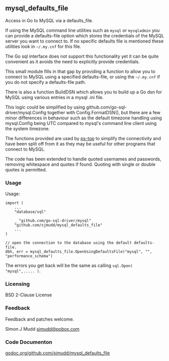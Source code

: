 ## mysql_defaults_file

Access in Go to MySQL via a defaults_file.

If using the MySQL command line utilities such as `mysql` or
`mysqladmin` you can provide a defaults-file option which stores
the credentials of the MySQL server you want to connect to. If no
specific defaults file is mentioned these utilities look in `~/.my.cnf`
for this file.

The Go sql interface does not support this functionality yet it can
be quite convenient as it avoids the need to explicitly provide credentials.

This small module fills in that gap by providing a function to allow you
to connect to MySQL using a specified defaults-file, or using the
`~/.my.cnf` if you do not specify a defaults-file path.

There is also a function BuildDSN which allows you to build up a Go
dsn for MySQL using various entries in a mysql .ini file.

This logic could be simplified by using
github.com/go-sql-driver/mysql.Config together with Config.FormatDSN(),
but there are a few minor differences in behaviour such as the
default timezone handling using mysql.Config being UTC compared to
mysql's command line client using the system timezone.

The functions provided are used by [ps-top](http://github.com/sjmudd/ps-top)
to simplify the connectivity and have been split off from it as they
may be useful for other programs that connect to MySQL.

The code has been extended to handle quoted usernames and passwords,
removing whitespace and quotes if found. Quoting with single or
double quotes is permitted.

### Usage

Usage:

```
import (
	...
	"database/sql"

	_ "github.com/go-sql-driver/mysql"
	"github.com/sjmudd/mysql_defaults_file"
	...
)

// open the connection to the database using the default defaults-file.
dbh, err = mysql_defaults_file.OpenUsingDefaultsFile("mysql", "", "performance_schema")
```

The errors you get back will be the same as calling `sql.Open( "mysql",..... )`.

### Licensing

BSD 2-Clause License

### Feedback

Feedback and patches welcome.

Simon J Mudd
<sjmudd@pobox.com>

### Code Documenton
[godoc.org/github.com/sjmudd/mysql_defaults_file](http://godoc.org/github.com/sjmudd/mysql_defaults_file)
